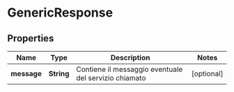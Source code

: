 
# GenericResponse

## Properties
Name | Type | Description | Notes
------------ | ------------- | ------------- | -------------
**message** | **String** | Contiene il messaggio eventuale del servizio chiamato |  [optional]



